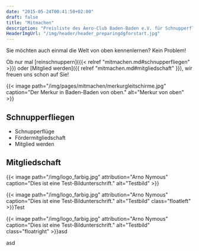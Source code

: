 ```yaml
---
date: "2015-05-24T00:41:50+02:00"
draft: false
title: "Mitmachen"
description: "Preisliste des Aero-Club Baden-Baden e.V. für Schnupperflüge, Fördermitgliedschaft und Vereinsmitgliedschaft"
HeaderImgUrl: "/img/header/header_preparingdgforstart.jpg"
---
```

Sie möchten auch einmal die Welt von oben kennenlernen? Kein Problem!

Ob nur mal [reinschnuppern]({{< relref "mitmachen.md#schnupperfliegen" >}}) oder [Mitglied werden]({{ relref "mitmachen.md#mitgliedschaft" }}), wir freuen uns schon auf Sie!

{{< image path="/img/pages/mitmachen/merkurgleitschirme.jpg" caption="Der Merkur in Baden-Baden von oben." alt="Merkur von oben" >}}

Schnupperfliegen
----------------

* Schnupperflüge
* Fördermitgliedschaft
* Mitglied werden

Mitgliedschaft
--------------

{{< image path="/img/logo_farbig.jpg" attribution="Arno Nymous" caption="Dies ist eine Test-Bildunterschrift." alt="Testbild" >}}

{{< image path="/img/logo_farbig.jpg" attribution="Arno Nymous" caption="Dies ist eine Test-Bildunterschrift." alt="Testbild" class="floatleft" >}}Test

{{< image path="/img/logo_farbig.jpg" attribution="Arno Nymous" caption="Dies ist eine Test-Bildunterschrift." alt="Testbild" class="floatright" >}}asd

asd
